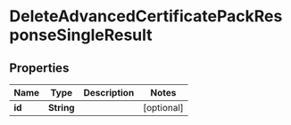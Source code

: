 # DeleteAdvancedCertificatePackResponseSingleResult

## Properties
Name | Type | Description | Notes
------------ | ------------- | ------------- | -------------
**id** | **String** |  |  [optional]
